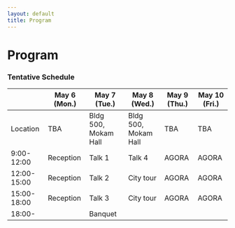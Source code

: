 ```yaml
---
layout: default
title: Program
---
```


<div class="post">
	<h1 class="pageTitle">Program</h1>
</div>

### Tentative Schedule 

|  | May 6 (Mon.) | May 7 (Tue.) | May 8 (Wed.) | May 9 (Thu.) | May 10 (Fri.) |
|---|---|---|---|---|---|
| Location | TBA | Bldg 500, Mokam Hall | Bldg 500, Mokam Hall | TBA | TBA |
| 9:00-12:00 | Reception | Talk 1 | Talk 4 | AGORA | AGORA |
| 12:00-15:00 | Reception | Talk 2 | City tour | AGORA | AGORA |
| 15:00-18:00 | Reception | Talk 3 | City tour | AGORA | AGORA |
| 18:00- |  | Banquet |  |  |  |
